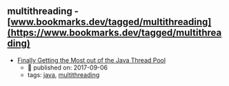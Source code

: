 multithreading - [www.bookmarks.dev/tagged/multithreading](https://www.bookmarks.dev/tagged/multithreading)
---
* [Finally Getting the Most out of the Java Thread Pool](https://stackify.com/java-thread-pools/)
    * :calendar: published on: 2017-09-06
    * tags: [java](../tags/java.md), [multithreading](../tags/multithreading.md)
